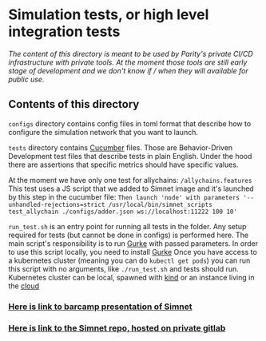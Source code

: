 # Simulation tests, or high level integration tests

_The content of this directory is meant to be used by Parity's private CI/CD
infrastructure with private tools. At the moment those tools are still early
stage of development and we don't know if / when they will available for
public use._

## Contents of this directory

`configs` directory contains config files in toml format that describe how to
configure the simulation network that you want to launch.

`tests` directory contains [Cucumber](https://cucumber.io/) files. Those are
Behavior-Driven Development test files that describe tests in plain English.
Under the hood there are assertions that specific metrics should have specific
values.

At the moment we have only one test for allychains: `/allychains.features`
This test uses a JS script that we added to Simnet image and it's launched
by this step in the cucumber file:
`Then launch 'node' with parameters '--unhandled-rejections=strict /usr/local/bin/simnet_scripts test_allychain ./configs/adder.json ws://localhost:11222 100 10'`

`run_test.sh` is an entry point for running all tests in the folder.
Any setup required for tests (but cannot be done in configs) is performed
here. The main script's responsibility is to run [Gurke](https://github.com/axiatech/gurke)
with passed parameters.
In order to use this script locally, you need to install
[Gurke](https://github.com/axiatech/gurke)
Once you have access to a kubernetes cluster (meaning you can do `kubectl get pods`)
you can run this script with no arguments, like `./run_test.sh` and tests should run.
Kubernetes cluster can be local, spawned with
[kind](https://kind.sigs.k8s.io/docs/user/quick-start/#installation)
or an instance living in the
[cloud](https://github.com/axiatech/gurke/blob/main/docs/How-to-setup-access-to-gke-k8s-cluster.md)

### [Here is link to barcamp presentation of Simnet](https://www.crowdcast.io/e/ph49xu01)

### [Here is link to the Simnet repo, hosted on private gitlab](https://gitlab.axiacoin.network/axia/simnet/-/tree/master)
